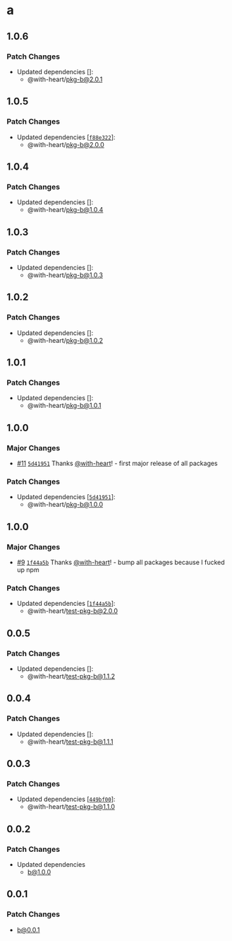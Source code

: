 # a

## 1.0.6

### Patch Changes

- Updated dependencies []:
  - @with-heart/pkg-b@2.0.1

## 1.0.5

### Patch Changes

- Updated dependencies [[`f88e322`](https://github.com/with-heart/changesets-pnpm-workspace-protocol-test/commit/f88e32206265c2a9bd02e45418d1b4de2ec28309)]:
  - @with-heart/pkg-b@2.0.0

## 1.0.4

### Patch Changes

- Updated dependencies []:
  - @with-heart/pkg-b@1.0.4

## 1.0.3

### Patch Changes

- Updated dependencies []:
  - @with-heart/pkg-b@1.0.3

## 1.0.2

### Patch Changes

- Updated dependencies []:
  - @with-heart/pkg-b@1.0.2

## 1.0.1

### Patch Changes

- Updated dependencies []:
  - @with-heart/pkg-b@1.0.1

## 1.0.0

### Major Changes

- [#11](https://github.com/with-heart/changesets-pnpm-workspace-protocol-test/pull/11) [`5d41951`](https://github.com/with-heart/changesets-pnpm-workspace-protocol-test/commit/5d4195141e8f727376753436dc01848e6c145e67) Thanks [@with-heart](https://github.com/with-heart)! - first major release of all packages

### Patch Changes

- Updated dependencies [[`5d41951`](https://github.com/with-heart/changesets-pnpm-workspace-protocol-test/commit/5d4195141e8f727376753436dc01848e6c145e67)]:
  - @with-heart/pkg-b@1.0.0

## 1.0.0

### Major Changes

- [#9](https://github.com/with-heart/changesets-pnpm-workspace-protocol-test/pull/9) [`1f44a5b`](https://github.com/with-heart/changesets-pnpm-workspace-protocol-test/commit/1f44a5b63aff2ce03d02c080fa398d982beffc10) Thanks [@with-heart](https://github.com/with-heart)! - bump all packages because I fucked up npm

### Patch Changes

- Updated dependencies [[`1f44a5b`](https://github.com/with-heart/changesets-pnpm-workspace-protocol-test/commit/1f44a5b63aff2ce03d02c080fa398d982beffc10)]:
  - @with-heart/test-pkg-b@2.0.0

## 0.0.5

### Patch Changes

- Updated dependencies []:
  - @with-heart/test-pkg-b@1.1.2

## 0.0.4

### Patch Changes

- Updated dependencies []:
  - @with-heart/test-pkg-b@1.1.1

## 0.0.3

### Patch Changes

- Updated dependencies [[`449bf00`](https://github.com/with-heart/changesets-pnpm-workflows-test/commit/449bf00e829f95292d9b770489de182ea1ee1f32)]:
  - @with-heart/test-pkg-b@1.1.0

## 0.0.2

### Patch Changes

- Updated dependencies
  - b@1.0.0

## 0.0.1

### Patch Changes

- b@0.0.1
